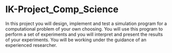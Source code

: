 # IK-Project_Comp_Science
In this project you will design, implement and test a simulation program for a computational problem of your own choosing. You will use this program to perform a set of experiments and you will interpret and present the results of your experiments. You will be working under the guidance of an experienced researcher.
